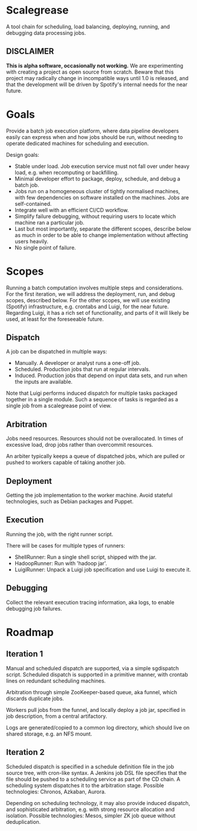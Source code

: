 Scalegrease
===========

A tool chain for scheduling, load balancing, deploying, running, and debugging data processing jobs.

DISCLAIMER
----------

**This is alpha software, occasionally not working.**  We are experimenting with creating
a project as open source from scratch.  Beware that this project may radically change in
incompatible ways until 1.0 is released, and that the development will be driven by Spotify's
internal needs for the near future.


Goals
=====

Provide a batch job execution platform, where data pipeline developers easily can express when and
how jobs should be run, without needing to operate dedicated machines for scheduling and execution.

Design goals:

* Stable under load.  Job execution service must not fall over under heavy
  load, e.g. when recomputing or backfilling.
* Minimal developer effort to package, deploy, schedule, and debug a batch
  job.
* Jobs run on a homogeneous cluster of tightly normalised machines, with
  few dependencies on software installed on the machines.  Jobs are
  self-contained.
* Integrate well with an efficient CI/CD workflow.
* Simplify failure debugging, without requiring users to locate which
  machine ran a particular job.
* Last but most importantly, separate the different scopes, describe below
  as much in order to be able to change implementation without affecting
  users heavily.
* No single point of failure.



Scopes
======

Running a batch computation involves multiple steps and considerations.  For the first iteration,
we will address the deployment, run, and debug scopes, described below.  For the other scopes, we
will use existing (Spotify) infrastructure, e.g. crontabs and Luigi, for the near future.
Regarding Luigi, it has a rich set of functionality, and parts of it will likely be used, at least
for the foreseeable future.


Dispatch
--------

A job can be dispatched in multiple ways:

* Manually.  A developer or analyst runs a one-off job.
* Scheduled.  Production jobs that run at regular intervals.
* Induced.  Production jobs that depend on input data sets, and run when
  the inputs are available.

Note that Luigi performs induced dispatch for multiple tasks packaged
together in a single module.  Such a sequence of tasks is regarded as a
single job from a scalegrease point of view.


Arbitration
-----------

Jobs need resources.  Resources should not be overallocated.  In times of
excessive load, drop jobs rather than overcommit resources.  

An arbiter typically keeps a queue of dispatched jobs, which are pulled or
pushed to workers capable of taking another job.


Deployment
----------

Getting the job implementation to the worker machine.  Avoid stateful
technologies, such as Debian packages and Puppet.



Execution
---------

Running the job, with the right runner script.

There will be cases for multiple types of runners:

* ShellRunner: Run a single shell script, shipped with the jar.
* HadoopRunner: Run with 'hadoop jar'.
* LuigiRunner: Unpack a Luigi job specification and use Luigi to execute it.


Debugging
---------

Collect the relevant execution tracing information, aka logs, to enable
debugging job failures.




Roadmap
=======

Iteration 1
-----------

Manual and scheduled dispatch are supported, via a simple sgdispatch
script.  Scheduled dispatch is supported in a primitive manner, with
crontab lines on redundant scheduling machines.

Arbitration through simple ZooKeeper-based queue, aka funnel, which
discards duplicate jobs.

Workers pull jobs from the funnel, and locally deploy a job jar, specified
in job description, from a central artifactory.

Logs are generated/copied to a common log directory, which should live on
shared storage, e.g. an NFS mount.


Iteration 2
-----------

Scheduled dispatch is specified in a schedule definition file in the job
source tree, with cron-like syntax.  A Jenkins job DSL file specifies that
the file should be pushed to a scheduling service as part of the CD chain.
A scheduling system dispatches it to the arbitration stage.  Possible
technologies:  Chronos, Azkaban, Aurora.

Depending on scheduling technology, it may also provide induced dispatch,
and sophisticated arbitration, e.g. with strong resource allocation and
isolation.  Possible technologies: Mesos, simpler ZK job queue without
deduplication.

